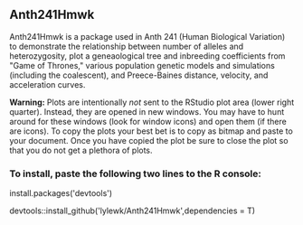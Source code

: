 <h2>Anth241Hmwk</h2>
  
Anth241Hmwk is a package used in Anth 241 (Human Biological Variation) to demonstrate
the relationship between number of alleles and heterozygosity, plot a geneaological tree and
inbreeding coefficients from "Game of Thrones," various population genetic models and simulations
(including the coalescent), and Preece-Baines distance, velocity, and acceleration curves.

<b>Warning:</b> Plots are intentionally <i>not</i> sent to the RStudio plot area (lower right quarter).
Instead, they are opened in new windows.  You may have to hunt around for these windows (look for window icons)
and open them (if there are icons).  To copy the plots your best bet is to copy as bitmap and paste to your document.
Once you have copied the plot be sure to close the plot so that you do not get a plethora of plots.

<h3>To install, paste the following two lines to the R console:</h3>
install.packages('devtools')

devtools::install_github('lylewk/Anth241Hmwk',dependencies = T)
